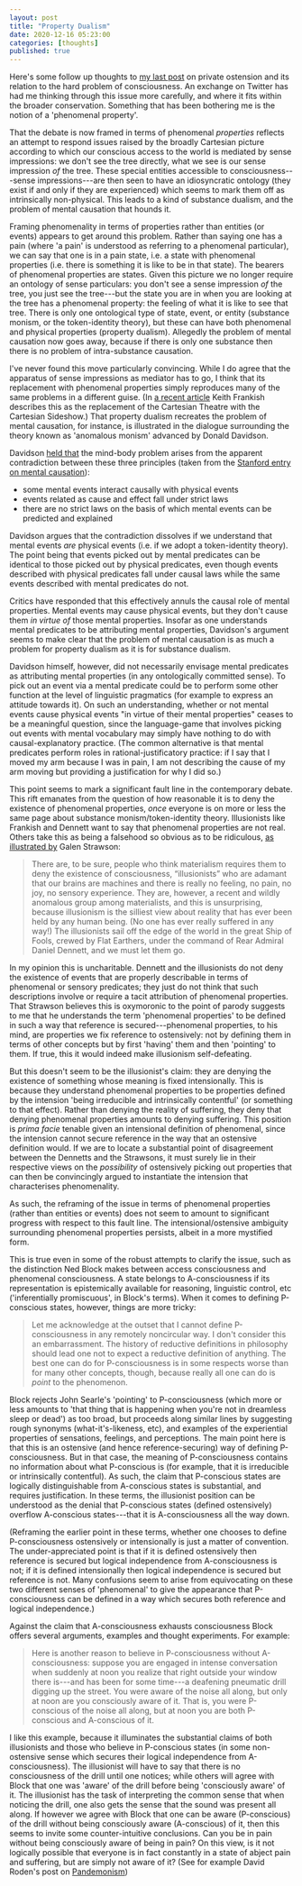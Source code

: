 ```yaml
---
layout: post
title: "Property Dualism"
date: 2020-12-16 05:23:00
categories: [thoughts]
published: true
---
```


Here's some follow up thoughts to [my last post]({{site.baseurl}}/2020/12/09/hard-problem.html) on private ostension and its relation to the hard problem of consciousness. An exchange on Twitter has had me thinking through this issue more carefully, and where it fits within the broader conservation. Something that has been bothering me is the notion of a 'phenomenal property'.

That the debate is now framed in terms of phenomenal _properties_ reflects an attempt to respond issues raised by the broadly Cartesian picture according to which our conscious access to the world is mediated by sense impressions: we don't see the tree directly, what we see is our sense impression _of_ the tree. These special entities accessible to consciousness---sense impressions---are then seen to have an idiosyncratic ontology (they exist if and only if they are experienced) which seems to mark them off as intrinsically non-physical. This leads to a kind of substance dualism, and the problem of mental causation that hounds it.

Framing phenomenality in terms of properties rather than entities (or events) appears to get around this problem. Rather than saying one has a pain (where 'a pain' is understood as referring to a phenomenal particular), we can say that one is in a pain state, i.e. a state with phenomenal properties (i.e. there is something it is like to be in that state). The bearers of phenomenal properties are states. Given this picture we no longer require an ontology of sense particulars: you don't see a sense impression _of_ the tree, you just see the tree---but the state you are in when you are looking at the tree has a phenomenal property: the feeling of what it is like to see that tree. There is only one ontological type of state, event, or entity (substance monism, or the token-identity theory), but these can have both phenomenal and physical properties (property dualism). Allegedly the problem of mental causation now goes away, because if there is only one substance then there is no problem of intra-substance causation.

I've never found this move particularly convincing. While I do agree that the apparatus of sense impressions as mediator has to go, I think that its replacement with phenomenal properties simply reproduces many of the same problems in a different guise. (In [a recent article](https://www.philosophersmag.com/essays/222-the-lure-of-the-cartesian-sideshow) Keith Frankish describes this as the replacement of the Cartesian Theatre with the Cartesian Sideshow.) That property dualism recreates the problem of mental causation, for instance, is illustrated in the dialogue surrounding the theory known as 'anomalous monism' advanced by Donald Davidson.

Davidson [held that]({{site.baseurl}}/assets/pdf/davidson-mental-events.pdf) the mind-body problem arises from the apparent contradiction between these three principles (taken from the [Stanford entry on mental causation](https://plato.stanford.edu/entries/mental-causation/#AscPro)):

- some mental events interact causally with physical events
- events related as cause and effect fall under strict laws
- there are no strict laws on the basis of which mental events can be predicted and explained

Davidson argues that the contradiction dissolves if we understand that mental events _are_ physical events (i.e. if we adopt a token-identity theory). The point being that events picked out by mental predicates can be identical to those picked out by physical predicates, even though events described with physical predicates fall under causal laws while the same events described with mental predicates do not.

Critics have responded that this effectively annuls the causal role of mental properties. Mental events may cause physical events, but they don't cause them _in virtue of_ those mental properties. Insofar as one understands mental predicates to be attributing mental properties, Davidson's argument seems to make clear that the problem of mental causation is as much a problem for property dualism as it is for substance dualism.

Davidson himself, however, did not necessarily envisage mental predicates as attributing mental properties (in any ontologically committed sense). To pick out an event via a mental predicate could be to perform some other function at the level of linguistic pragmatics (for example to express an attitude towards it). On such an understanding, whether or not mental events cause physical events "in virtue of their mental properties" ceases to be a meaningful question, since the language-game that involves picking out events with mental vocabulary may simply have nothing to do with causal-explanatory practice. (The common alternative is that mental predicates perform roles in rational-justificatory practice: if I say that I moved my arm because I was in pain, I am not describing the cause of my arm moving but providing a justification for why I did so.)

This point seems to mark a significant fault line in the contemporary debate. This rift emanates from the question of how reasonable it is to deny the existence of phenomenal properties, _once_ everyone is on more or less the same page about substance monism/token-identity theory. Illusionists like Frankish and Dennett want to say that phenomenal properties are not real. Others take this as being a falsehood so obvious as to be ridiculous, [as illustrated by](https://www.theguardian.com/books/2019/dec/27/galileos-error-by-philip-goff-review) Galen Strawson:

> There are, to be sure, people who think materialism requires them to deny the existence of consciousness, “illusionists” who are adamant that our brains are machines and there is really no feeling, no pain, no joy, no sensory experience. They are, however, a recent and wildly anomalous group among materialists, and this is unsurprising, because illusionism is the silliest view about reality that has ever been held by any human being. (No one has ever really suffered in any way!) The illusionists sail off the edge of the world in the great Ship of Fools, crewed by Flat Earthers, under the command of Rear Admiral Daniel Dennett, and we must let them go.

In my opinion this is uncharitable. Dennett and the illusionists do not deny the existence of events that are properly describable in terms of phenomenal or sensory predicates; they just do not think that such descriptions involve or require a tacit attribution of phenomenal properties. That Strawson believes this is oxymoronic to the point of parody suggests to me that he understands the term 'phenomenal properties' to be defined in such a way that reference is secured---phenomenal properties, to his mind, are properties we fix reference to ostensively: not by defining them in terms of other concepts but by first 'having' them and then 'pointing' to them. If true, this it would indeed make illusionism self-defeating.

But this doesn't seem to be the illusionist's claim: they are denying the existence of something whose meaning is fixed intensionally. This is because they understand phenomenal properties to be properties defined by the intension 'being irreducible and intrinsically contentful' (or something to that effect). Rather than denying the reality of suffering, they deny that denying phenomenal properties amounts to denying suffering. This position is _prima facie_ tenable given an intensional definition of phenomenal, since the intension cannot secure reference in the way that an ostensive definition would. If we are to locate a substantial point of disagreement between the Dennetts and the Strawsons, it must surely lie in their respective views on the _possibility_ of ostensively picking out properties that can then be convincingly argued to instantiate the intension that characterises phenomenality.

As such, the reframing of the issue in terms of phenomenal properties (rather than entities or events) does not seem to amount to significant progress with respect to this fault line. The intensional/ostensive ambiguity surrounding phenomenal properties persists, albeit in a more mystified form.

This is true even in some of the robust attempts to clarify the issue, such as the distinction Ned Block makes between access consciousness and phenomenal consciousness. A state belongs to A-consciousness if its representation is epistemically available for reasoning, linguistic control, etc ('inferentially promiscuous', in Block's terms). When it comes to defining P-conscious states, however, things are more tricky:

> Let me acknowledge at the outset that I cannot define P-consciousness in any remotely noncircular way. I don't consider this an embarrassment. The history of reductive definitions in philosophy should lead one not to expect a reductive definition of anything. The best one can do for P-consciousness is in some respects worse than for many other concepts, though, because really all one can do is _point_ to the phenomenon.

Block rejects John Searle's 'pointing' to P-consciousness (which more or less amounts to 'that thing that is happening when you're not in dreamless sleep or dead') as too broad, but proceeds along similar lines by suggesting rough synonyms (what-it's-likeness, etc), and examples of the experiential properties of sensations, feelings, and perceptions. The main point here is that this is an ostensive (and hence reference-securing) way of defining P-consciousness. But in that case, the meaning of P-consciousness contains no information about what P-conscious is (for example, that it is irreducible or intrinsically contentful). As such, the claim that P-conscious states are logically distinguishable from A-conscious states is substantial, and requires justification. In these terms, the illusionist position can be understood as the denial that P-conscious states (defined ostensively) overflow A-conscious states---that it is A-consciousness all the way down.

(Reframing the earlier point in these terms, whether one chooses to define P-consciousness ostensively or intensionally is just a matter of convention. The under-appreciated point is that if it is defined ostensively then reference is secured but logical independence from A-consciousness is not; if it is defined intensionally then logical independence is secured but reference is not. Many confusions seem to arise from equivocating on these two different senses of 'phenomenal' to give the appearance that P-consciousness can be defined in a way which secures both reference and logical independence.)

Against the claim that A-consciousness exhausts consciousness Block offers several arguments, examples and thought experiments. For example:

> Here is another reason to believe in P-consciousness without A-consciousness: suppose you are engaged in intense conversation when suddenly at noon you realize that right outside your window there is---and has been for some time---a deafening pneumatic drill digging up the street. You were aware of the noise all along, but only at noon are you consciously aware of it. That is, you were P-conscious of the noise all along, but at noon you are both P-conscious and A-conscious of it.

I like this example, because it illuminates the substantial claims of both illusionists and those who believe in P-conscious states (in some non-ostensive sense which secures their logical independence from A-consciousness). The illusionist will have to say that there is no consciousness of the drill until one notices; while others will agree with Block that one was 'aware' of the drill before being 'consciously aware' of it. The illusionist has the task of interpreting the common sense that when noticing the drill, one also gets the sense that the sound was present all along. If however we agree with Block that one can be aware (P-conscious) of the drill without being consciously aware (A-conscious) of it, then this seems to invite some counter-intuitive conclusions. Can you be in pain without being consciously aware of being in pain? On this view, is it not logically possible that everyone is in fact constantly in a state of abject pain and suffering, but are simply not aware of it? (See for example David Roden's post on [Pandemonism](https://enemyindustry.wordpress.com/2020/09/25/dark-panpsychism-philip-goff-and-pandemonism/))
